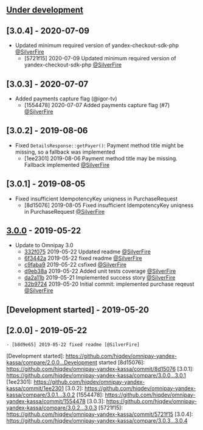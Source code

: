 ## [Under development]

## [3.0.4] - 2020-07-09

- Updated minimum required version of yandex-checkout-sdk-php [@SilverFire]
    - [5721f15] 2020-07-09 Updated minimum required version of yandex-checkout-sdk-php [@SilverFire]

## [3.0.3] - 2020-07-07

- Added payments capture flag (@igor-tv)
    - [1554478] 2020-07-07 Added payments capture flag (#7) [@SilverFire]

## [3.0.2] - 2019-08-06

- Fixed `DetailsResponse::getPayer()`: Payment method title might be missing, so a fallback was implemented
    - [1ee2301] 2019-08-06 Payment method title may be missing. Fallback implemented [@SilverFire]

## [3.0.1] - 2019-08-05

- Fixed insufficient IdempotencyKey uniqness in PurchaseRequest
    - [8d15076] 2019-08-05 Fixed insufficient IdempotencyKey uniqness in PurchaseRequest [@SilverFire]

## [3.0.0] - 2019-05-22

- Update to Omnipay 3.0
    - [332f075] 2019-05-22 Updated readme [@SilverFire]
    - [6f3442a] 2019-05-22 fixed readme [@SilverFire]
    - [c9faba9] 2019-05-22 csfixed [@SilverFire]
    - [d9eb38a] 2019-05-22 Added unit tests coverage [@SilverFire]
    - [da2a11b] 2019-05-21 Implemented success story [@SilverFire]
    - [32b9724] 2019-05-20 Initial commit: implemented purchase reqeust [@SilverFire]

## [Development started] - 2019-05-20

## [2.0.0] - 2019-05-22

    - [b8d9e65] 2019-05-22 fixed readme [@SilverFire]

[@hiqsol]: https://github.com/hiqsol
[sol@hiqdev.com]: https://github.com/hiqsol
[@SilverFire]: https://github.com/SilverFire
[d.naumenko.a@gmail.com]: https://github.com/SilverFire
[@tafid]: https://github.com/tafid
[andreyklochok@gmail.com]: https://github.com/tafid
[@BladeRoot]: https://github.com/BladeRoot
[bladeroot@gmail.com]: https://github.com/BladeRoot
[6f3442a]: https://github.com/hiqdev/omnipay-yandex-kassa/commit/6f3442a
[c9faba9]: https://github.com/hiqdev/omnipay-yandex-kassa/commit/c9faba9
[d9eb38a]: https://github.com/hiqdev/omnipay-yandex-kassa/commit/d9eb38a
[da2a11b]: https://github.com/hiqdev/omnipay-yandex-kassa/commit/da2a11b
[32b9724]: https://github.com/hiqdev/omnipay-yandex-kassa/commit/32b9724
[Under development]: https://github.com/hiqdev/omnipay-yandex-kassa/compare/3.0.1...HEAD
[332f075]: https://github.com/hiqdev/omnipay-yandex-kassa/commit/332f075
[b8d9e65]: https://github.com/hiqdev/omnipay-yandex-kassa/commit/b8d9e65
[3.0.0]: https://github.com/hiqdev/omnipay-yandex-kassa/releases/tag/3.0.0
[Development started]: https://github.com/hiqdev/omnipay-yandex-kassa/compare/2.0.0...Development started
[8d15076]: https://github.com/hiqdev/omnipay-yandex-kassa/commit/8d15076
[3.0.1]: https://github.com/hiqdev/omnipay-yandex-kassa/compare/3.0.0...3.0.1
[1ee2301]: https://github.com/hiqdev/omnipay-yandex-kassa/commit/1ee2301
[3.0.2]: https://github.com/hiqdev/omnipay-yandex-kassa/compare/3.0.1...3.0.2
[1554478]: https://github.com/hiqdev/omnipay-yandex-kassa/commit/1554478
[3.0.3]: https://github.com/hiqdev/omnipay-yandex-kassa/compare/3.0.2...3.0.3
[5721f15]: https://github.com/hiqdev/omnipay-yandex-kassa/commit/5721f15
[3.0.4]: https://github.com/hiqdev/omnipay-yandex-kassa/compare/3.0.3...3.0.4
